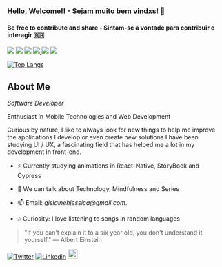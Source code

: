 ### Hello, Welcome!! - Sejam muito bem vindxs!  👋
#### Be free to contribute and share - Sintam-se a vontade para contribuir e interagir 🇧🇷

<p>   
  <img src="https://img.shields.io/badge/Mobile-React Native-f55247"/>
  <img src="https://img.shields.io/badge/Front End-React-f55247"/>
  <img src="https://img.shields.io/badge/Back End-NodeJs-f55247"/>
  
  <a href="https://github.com/gislainejessica/">
    <img src="https://img.shields.io/github/followers/gislainejessica?color=%234CC61E&label=GitHub%20Followers%20%3A"/>
  </a>
  
  <img src="http://views.whatilearened.today/views/github/gislainejessica/views.svg"/> 
  <a href="https://github.com/gislainejessica?tab=repositories">
    <img src="https://badges.frapsoft.com/os/v2/open-source.svg?v=103"/>
  </a>
</p>

 [![Top Langs](https://github-readme-stats.vercel.app/api/top-langs/?username=gislainejessica&layout=compact)](https://github.com/gislainejessica/github-readme-stats)


##  About Me 

*Software Developer* 

Enthusiast in Mobile Technologies and Web Development 

Curious by nature, I like to always look for new things to help me improve
the applications I develop or even create new solutions 
I have been studying UI / UX, a fascinating field that has helped me a lot in my development in front-end. 
- ⚡ Currently studying animations in React-Native, StoryBook and Cypress 

- 💬 We can talk about Technology, Mindfulness and Series 

- 📫 Email: _gislainehjessica@gmail.com_.

- :notes: Curiosity: I love listening to songs in random languages 


> "If you can't explain it to a six year old, you don't understand it yourself."
― Albert Einstein



[![Twitter](https://img.shields.io/twitter/follow/jessy_code?color=twitter&label=%40jessy_code&logo=twitter&logoColor=white&style=flat)](https://twitter.com/jessy_code)
[![Linkedin](https://img.shields.io/badge/-LinkedIn-blue?style=flat&logo=Linkedin&logoColor=white)](https://www.linkedin.com/in/gislainejessica/)
[<img src="https://img.shields.io/github/followers/gislainejessica?label=follow&style=social" height="22" title="Follow me" />](https://github.com/gislainejessica) 

<!-- 
> "Se você não consegue explicar algo de forma simples, você não entendeu suficientemente bem."
― Albert Einstein
[![Top Langs](https://github-readme-stats.vercel.app/api/top-langs/?username=gislainejessica&theme=graywhite&hide=PlpgSQL,jupyter%20notebook,html)](https://github.com/anuraghazra/github-readme-stats)

-->

